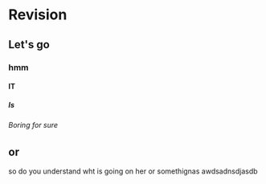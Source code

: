 # Revision
## Let's go
### hmm
#### IT
##### Is

###### Boring for sure

or
--------

so do you understand wht is going 
on her or somethignas      awdsadnsdjasdb